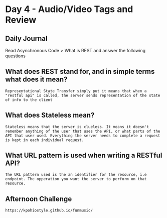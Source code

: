# Day 4 - Audio/Video Tags and Review

## Daily Journal
Read Asynchronous Code > What is REST and answer the following questions
## What does REST stand for, and in simple terms what does it mean?
    Representational State Transfer simply put it means that when a "restful api" is called, the server sends representation of the state of info to the client
## What does Stateless mean?
    Stateless means that the server is clueless. It means it doesn't remember anything of the user that uses the API, or what parts of the API that user used. Everything the server needs to complete a request is kept in each individual request.
## What URL pattern is used when writing a RESTful API?
    The URL pattern used is the an identifier for the resource, i.e endpoint. The opperation you want the server to perform on that resource.
## Afternoon Challenge
    https://kpohiostyle.github.io/funmusic/